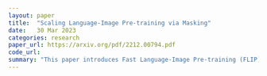 ```yaml
---
layout: paper
title:  "Scaling Language-Image Pre-training via Masking"
date:   30 Mar 2023
categories: research
paper_url: https://arxiv.org/pdf/2212.00794.pdf
code_url: 
summary: "This paper introduces Fast Language-Image Pre-training (FLIP), an efficient method for training CLIP that masks out a significant portion of image patches to allow more image-text pair learning in the same amount of time, enhancing sample contrast within similar memory usage. FLIP surpasses the original no-masking approach in accuracy and speed, and significantly outperformed CLIP models on various downstream tasks. The speedup from this method enables experimentation with larger model sizes, more data, or longer training periods."
---
```


